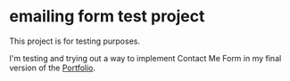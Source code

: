 # emailing form test project

This project is for testing purposes.

I'm testing and trying out a way to implement Contact Me Form in my final version of the
[Portfolio](https://github.com/MGavranovic/Portfolio).
